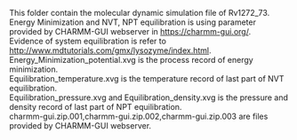 This folder contain the molecular dynamic simulation file of Rv1272_73.  
Energy Minimization and NVT, NPT equilibration is using parameter provided by CHARMM-GUI webserver in https://charmm-gui.org/.  
Evidence of system equilibration is refer to http://www.mdtutorials.com/gmx/lysozyme/index.html.  
Energy_Minimization_potential.xvg is the process record of energy minimization.  
Equilibration_temperature.xvg is the temperature record of last part of NVT equilibration.  
Equilibration_pressure.xvg and Equilibration_density.xvg is the pressure and density record of last part of NPT equilibration.  
charmm-gui.zip.001,charmm-gui.zip.002,charmm-gui.zip.003 are files provided by CHARMM-GUI webserver.  
